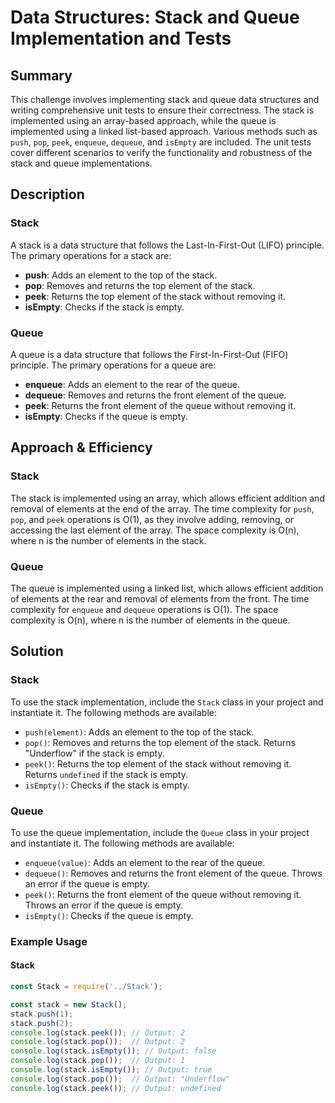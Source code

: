 # Data Structures: Stack and Queue Implementation and Tests

## Summary
This challenge involves implementing stack and queue data structures and writing comprehensive unit tests to ensure their correctness. The stack is implemented using an array-based approach, while the queue is implemented using a linked list-based approach. Various methods such as `push`, `pop`, `peek`, `enqueue`, `dequeue`, and `isEmpty` are included. The unit tests cover different scenarios to verify the functionality and robustness of the stack and queue implementations.

## Description
### Stack
A stack is a data structure that follows the Last-In-First-Out (LIFO) principle. The primary operations for a stack are:
- **push**: Adds an element to the top of the stack.
- **pop**: Removes and returns the top element of the stack.
- **peek**: Returns the top element of the stack without removing it.
- **isEmpty**: Checks if the stack is empty.

### Queue
A queue is a data structure that follows the First-In-First-Out (FIFO) principle. The primary operations for a queue are:
- **enqueue**: Adds an element to the rear of the queue.
- **dequeue**: Removes and returns the front element of the queue.
- **peek**: Returns the front element of the queue without removing it.
- **isEmpty**: Checks if the queue is empty.


## Approach & Efficiency
### Stack
The stack is implemented using an array, which allows efficient addition and removal of elements at the end of the array. The time complexity for `push`, `pop`, and `peek` operations is O(1), as they involve adding, removing, or accessing the last element of the array. The space complexity is O(n), where n is the number of elements in the stack.

### Queue
The queue is implemented using a linked list, which allows efficient addition of elements at the rear and removal of elements from the front. The time complexity for `enqueue` and `dequeue` operations is O(1). The space complexity is O(n), where n is the number of elements in the queue.

## Solution
### Stack
To use the stack implementation, include the `Stack` class in your project and instantiate it. The following methods are available:
- `push(element)`: Adds an element to the top of the stack.
- `pop()`: Removes and returns the top element of the stack. Returns "Underflow" if the stack is empty.
- `peek()`: Returns the top element of the stack without removing it. Returns `undefined` if the stack is empty.
- `isEmpty()`: Checks if the stack is empty.

### Queue
To use the queue implementation, include the `Queue` class in your project and instantiate it. The following methods are available:
- `enqueue(value)`: Adds an element to the rear of the queue.
- `dequeue()`: Removes and returns the front element of the queue. Throws an error if the queue is empty.
- `peek()`: Returns the front element of the queue without removing it. Throws an error if the queue is empty.
- `isEmpty()`: Checks if the queue is empty.

### Example Usage
#### Stack
```javascript
const Stack = require('../Stack');

const stack = new Stack();
stack.push(1);
stack.push(2);
console.log(stack.peek()); // Output: 2
console.log(stack.pop());  // Output: 2
console.log(stack.isEmpty()); // Output: false
console.log(stack.pop());  // Output: 1
console.log(stack.isEmpty()); // Output: true
console.log(stack.pop());  // Output: "Underflow"
console.log(stack.peek()); // Output: undefined
